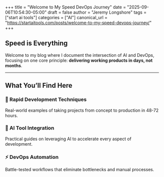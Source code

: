 +++
title = "Welcome to My Speed DevOps Journey"
date = "2025-09-06T10:54:30-05:00"
draft = false
author = "Jeremy Longshore"
tags = ["start ai tools"]
categories = ["AI"]
canonical_url = "https://startaitools.com/posts/welcome-to-my-speed-devops-journey/"
+++

<h2 id="speed-is-everything">Speed is Everything</h2>
<p>Welcome to my blog where I document the intersection of AI and DevOps, focusing on one core principle: <strong>delivering working products in days, not months</strong>.</p>
<hr/>
<h2 id="what-youll-find-here">What You’ll Find Here</h2>
<h3 id="-rapid-development-techniques">🚀 Rapid Development Techniques</h3>
<p>Real-world examples of taking projects from concept to production in 48-72 hours.</p>
<h3 id="-ai-tool-integration">🤖 AI Tool Integration</h3>
<p>Practical guides on leveraging AI to accelerate every aspect of development.</p>
<h3 id="-devops-automation">⚡ DevOps Automation</h3>
<p>Battle-tested workflows that eliminate bottlenecks and manual processes.</p>
